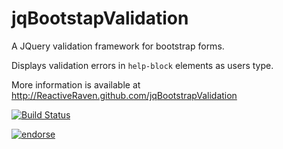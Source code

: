 jqBootstapValidation
====================

A JQuery validation framework for bootstrap forms.

Displays validation errors in `help-block` elements as users type.

More information is available at http://ReactiveRaven.github.com/jqBootstrapValidation

[![Build Status](https://travis-ci.org/ReactiveRaven/jqBootstrapValidation.png?branch=master)](https://travis-ci.org/ReactiveRaven/jqBootstrapValidation)

[![endorse](http://api.coderwall.com/reactiveraven/endorsecount.png)](http://coderwall.com/reactiveraven)